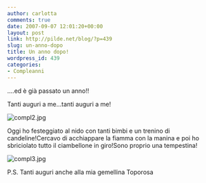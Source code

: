 ```yaml
---
author: carlotta
comments: true
date: 2007-09-07 12:01:20+00:00
layout: post
link: http://pilde.net/blog/?p=439
slug: un-anno-dopo
title: Un anno dopo!
wordpress_id: 439
categories:
- Compleanni
---
```


....ed è già  passato un anno!!

Tanti auguri a me...tanti auguri a me!

![compl2.jpg]({{baseurl}}/uploads/2007/09/compl2.jpg)




Oggi ho festeggiato al nido con tanti bimbi e un trenino di candeline!Cercavo di acchiappare la fiamma con la manina e poi ho sbriciolato tutto il ciambellone in giro!Sono proprio una tempestina!

![compl3.jpg]({{baseurl}}/uploads/2007/09/compl3.jpg)




P.S. Tanti auguri anche alla mia gemellina Toporosa
